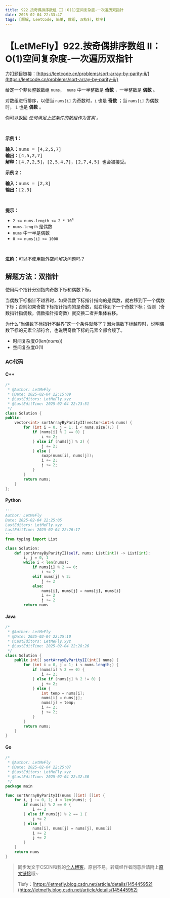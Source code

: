 ```yaml
---
title: 922.按奇偶排序数组 II：O(1)空间复杂度-一次遍历双指针
date: 2025-02-04 22:33:47
tags: [题解, LeetCode, 简单, 数组, 双指针, 排序]
---
```


# 【LetMeFly】922.按奇偶排序数组 II：O(1)空间复杂度-一次遍历双指针

力扣题目链接：[https://leetcode.cn/problems/sort-array-by-parity-ii/](https://leetcode.cn/problems/sort-array-by-parity-ii/)

<p>给定一个非负整数数组&nbsp;<code>nums</code>，&nbsp;&nbsp;<code>nums</code> 中一半整数是 <strong>奇数</strong> ，一半整数是 <strong>偶数</strong> 。</p>

<p>对数组进行排序，以便当&nbsp;<code>nums[i]</code> 为奇数时，<code>i</code>&nbsp;也是 <strong>奇数</strong> ；当&nbsp;<code>nums[i]</code>&nbsp;为偶数时， <code>i</code> 也是 <strong>偶数</strong> 。</p>

<p>你可以返回 <em>任何满足上述条件的数组作为答案</em> 。</p>

<p>&nbsp;</p>

<p><strong>示例 1：</strong></p>

<pre>
<strong>输入：</strong>nums = [4,2,5,7]
<strong>输出：</strong>[4,5,2,7]
<strong>解释：</strong>[4,7,2,5]，[2,5,4,7]，[2,7,4,5] 也会被接受。
</pre>

<p><strong>示例 2：</strong></p>

<pre>
<b>输入：</b>nums = [2,3]
<b>输出：</b>[2,3]
</pre>

<p>&nbsp;</p>

<p><strong>提示：</strong></p>

<ul>
	<li><code>2 &lt;= nums.length &lt;= 2 * 10<sup>4</sup></code></li>
	<li><code>nums.length</code>&nbsp;是偶数</li>
	<li><code>nums</code>&nbsp;中一半是偶数</li>
	<li><code>0 &lt;= nums[i] &lt;= 1000</code></li>
</ul>

<p>&nbsp;</p>

<p><strong>进阶：</strong>可以不使用额外空间解决问题吗？</p>


    
## 解题方法：双指针

使用两个指针分别指向奇数下标和偶数下标。

当偶数下标指针不越界时，如果偶数下标指针指向的是偶数，就右移到下一个偶数下标；否则如果奇数下标指针指向的是奇数，就右移到下一个奇数下标；否则（奇数指针指偶数，偶数指针指奇数）就交换二者并集体右移。

为什么“当偶数下标指针不越界”这一个条件就够了？因为偶数下标越界时，说明偶数下标的元素全部符合，也说明奇数下标的元素全部合规了。

+ 时间复杂度$O(len(nums))$
+ 空间复杂度$O(1)$

### AC代码

#### C++

```cpp
/*
 * @Author: LetMeFly
 * @Date: 2025-02-04 22:15:09
 * @LastEditors: LetMeFly.xyz
 * @LastEditTime: 2025-02-04 22:23:51
 */
class Solution {
public:
    vector<int> sortArrayByParityII(vector<int>& nums) {
        for (int i = 0, j = 1; i < nums.size();) {
            if (nums[i] % 2 == 0) {
                i += 2;
            } else if (nums[j] % 2) {
                j += 2;
            } else {
                swap(nums[i], nums[j]);
                i += 2;
                j += 2;
            }
        }
        return nums;
    }
};
```

#### Python

```python
'''
Author: LetMeFly
Date: 2025-02-04 22:25:05
LastEditors: LetMeFly.xyz
LastEditTime: 2025-02-04 22:26:17
'''
from typing import List

class Solution:
    def sortArrayByParityII(self, nums: List[int]) -> List[int]:
        i, j = 0, 1
        while i < len(nums):
            if nums[i] % 2 == 0:
                i += 2
            elif nums[j] % 2:
                j += 2
            else:
                nums[i], nums[j] = nums[j], nums[i]
                i += 2
                j += 2
        return nums
```

#### Java

```java
/*
 * @Author: LetMeFly
 * @Date: 2025-02-04 22:25:10
 * @LastEditors: LetMeFly.xyz
 * @LastEditTime: 2025-02-04 22:28:26
 */
class Solution {
    public int[] sortArrayByParityII(int[] nums) {
        for (int i = 0, j = 1; i < nums.length;) {
            if (nums[i] % 2 == 0) {
                i += 2;
            } else if (nums[j] % 2 != 0) {
                j += 2;
            } else {
                int temp = nums[i];
                nums[i] = nums[j];
                nums[j] = temp;
                i += 2;
                j += 2;
            }
        }
        return nums;
    }
}
```

#### Go

```go
/*
 * @Author: LetMeFly
 * @Date: 2025-02-04 22:25:07
 * @LastEditors: LetMeFly.xyz
 * @LastEditTime: 2025-02-04 22:32:30
 */
package main

func sortArrayByParityII(nums []int) []int {
    for i, j := 0, 1; i < len(nums); {
		if nums[i] % 2 == 0 {
			i += 2
		} else if nums[j] % 2 == 1 {
			j += 2
		} else {
			nums[i], nums[j] = nums[j], nums[i]
			i += 2
			j += 2
		}
	}
	return nums
}
```

> 同步发文于CSDN和我的[个人博客](https://blog.letmefly.xyz/)，原创不易，转载经作者同意后请附上[原文链接](https://blog.letmefly.xyz/2025/02/04/LeetCode%200922.%E6%8C%89%E5%A5%87%E5%81%B6%E6%8E%92%E5%BA%8F%E6%95%B0%E7%BB%84II/)哦~
>
> Tisfy：[https://letmefly.blog.csdn.net/article/details/145445952](https://letmefly.blog.csdn.net/article/details/145445952)
